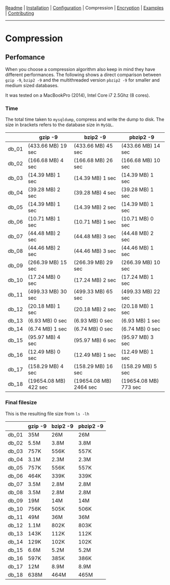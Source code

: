 [Readme](https://github.com/cytopia/mysqldump-secure/blob/master/README.md) |
[Installation](https://github.com/cytopia/mysqldump-secure/blob/master/doc/INSTALL.md) |
[Configuration](https://github.com/cytopia/mysqldump-secure/blob/master/doc/SETUP.md) |
Compression |
[Encryption](https://github.com/cytopia/mysqldump-secure/blob/master/doc/ENCRYPTION.md) |
[Examples](https://github.com/cytopia/mysqldump-secure/blob/master/doc/EXAMPLES.md) |
[Contributing](https://github.com/cytopia/mysqldump-secure/blob/master/CONTRIBUTING.md)

---


# Compression

## Perfomance

When you choose a compression algorithm also keep in mind they have different performances. The following shows a direct comparison between `gzip -9`, `bzip2 -9` and the multithreaded version `pbzip2 -9` for smaller and medium sized databases.

It was tested on a MacBookPro (2014), Intel Core i7 2.5Ghz (8 cores).


### Time

The total time taken to `mysqldump`, compress and write the dump to disk. The size in brackets refers to the database size in `MySQL`.

|       | gzip -9 | bzip2 -9 | pbzip2 -9 |
|-------|---------|----------|-----------|
| db_01 |  (433.66 MB) 19 sec |  (433.66 MB) 45 sec |  (433.66 MB) 14 sec |
| db_02 |  (166.68 MB) 4 sec |  (166.68 MB) 26 sec |  (166.68 MB) 10 sec |
| db_03 |  (14.39 MB) 1 sec |  (14.39 MB) 1 sec |  (14.39 MB) 1 sec |
| db_04 |  (39.28 MB) 2 sec |  (39.28 MB) 4 sec |  (39.28 MB) 1 sec |
| db_05 |  (14.39 MB) 1 sec |  (14.39 MB) 2 sec |  (14.39 MB) 1 sec |
| db_06 |  (10.71 MB) 1 sec |  (10.71 MB) 1 sec |  (10.71 MB) 0 sec |
| db_07 |  (44.48 MB) 2 sec |  (44.48 MB) 3 sec |  (44.48 MB) 2 sec |
| db_08 |  (44.46 MB) 2 sec |  (44.46 MB) 3 sec |  (44.46 MB) 1 sec |
| db_09 |  (266.39 MB) 15 sec |  (266.39 MB) 29 sec |  (266.39 MB) 10 sec |
| db_10 |  (17.24 MB) 0 sec |  (17.24 MB) 2 sec |  (17.24 MB) 1 sec |
| db_11 |  (499.33 MB) 30 sec |  (499.33 MB) 65 sec |  (499.33 MB) 22 sec |
| db_12 |  (20.18 MB) 1 sec |  (20.18 MB) 2 sec |  (20.18 MB) 1 sec |
| db_13 |  (6.93 MB) 0 sec |  (6.93 MB) 0 sec |  (6.93 MB) 1 sec |
| db_14 |  (6.74 MB) 1 sec |  (6.74 MB) 0 sec |  (6.74 MB) 0 sec |
| db_15 |  (95.97 MB) 4 sec |  (95.97 MB) 6 sec |  (95.97 MB) 3 sec |
| db_16 |  (12.49 MB) 0 sec |  (12.49 MB) 1 sec |  (12.49 MB) 1 sec |
| db_17 |  (158.29 MB) 4 sec |  (158.29 MB) 16 sec |  (158.29 MB) 5 sec |
| db_18 |  (19654.08 MB) 422 sec |  (19654.08 MB) 2464 sec |  (19654.08 MB) 773 sec |



### Final filesize

This is the resulting file size from `ls -lh`

|       | gzip -9 | bzip2 -9 | pbzip2 -9 |
|-------|---------|----------|-----------|
| db_01 |   35M   |  26M     |  26M      |
| db_02 |  5.5M   | 3.8M     | 3.8M      |
| db_03 |  757K   | 556K     | 557K      |
| db_04 |  3.1M   | 2.3M     | 2.3M      |
| db_05 |  757K   | 556K     | 557K      |
| db_06 |  464K   | 339K     | 339K      |
| db_07 |  3.5M   | 2.8M     | 2.8M      |
| db_08 |  3.5M   | 2.8M     | 2.8M      |
| db_09 |   19M   |  14M     |  14M      |
| db_10 |  756K   | 505K     | 506K      |
| db_11 |   49M   |  36M     |  36M      |
| db_12 |  1.1M   | 802K     | 803K      |
| db_13 |  143K   | 112K     | 112K      |
| db_14 |  129K   | 102K     | 102K      |
| db_15 |  6.6M   | 5.2M     | 5.2M      |
| db_16 |  597K   | 385K     | 386K      |
| db_17 |   12M   | 8.9M     | 8.9M      |
| db_18 |  638M   | 464M     | 465M      |

